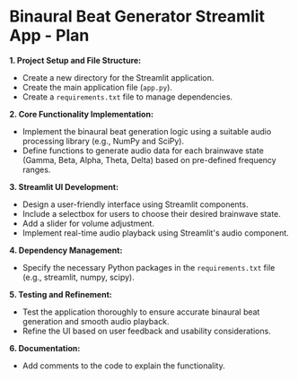 # Binaural Beat Generator Streamlit App - Plan

**1. Project Setup and File Structure:**

*   Create a new directory for the Streamlit application.
*   Create the main application file (`app.py`).
*   Create a `requirements.txt` file to manage dependencies.

**2. Core Functionality Implementation:**

*   Implement the binaural beat generation logic using a suitable audio processing library (e.g., NumPy and SciPy).
*   Define functions to generate audio data for each brainwave state (Gamma, Beta, Alpha, Theta, Delta) based on pre-defined frequency ranges.

**3. Streamlit UI Development:**

*   Design a user-friendly interface using Streamlit components.
*   Include a selectbox for users to choose their desired brainwave state.
*   Add a slider for volume adjustment.
*   Implement real-time audio playback using Streamlit's audio component.

**4. Dependency Management:**

*   Specify the necessary Python packages in the `requirements.txt` file (e.g., streamlit, numpy, scipy).

**5. Testing and Refinement:**

*   Test the application thoroughly to ensure accurate binaural beat generation and smooth audio playback.
*   Refine the UI based on user feedback and usability considerations.

**6. Documentation:**

*   Add comments to the code to explain the functionality.